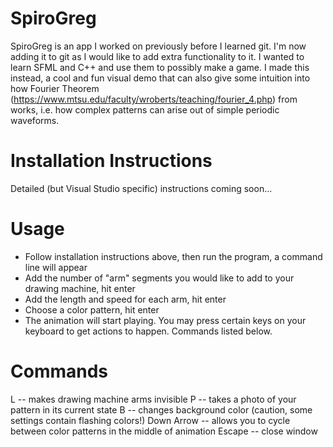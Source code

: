 # SpiroGreg
SpiroGreg is an app I worked on previously before I learned git. I'm now adding it to git as I would like to add extra functionality to it. I wanted to learn SFML and C++ and use them to possibly make a game. I made this instead, a cool and fun visual demo that can also give some intuition into how Fourier Theorem (https://www.mtsu.edu/faculty/wroberts/teaching/fourier_4.php) from works, i.e. how complex patterns can arise out of simple periodic waveforms. 

# Installation Instructions
Detailed (but Visual Studio specific) instructions coming soon... 

# Usage
- Follow installation instructions above, then run the program, a command line will appear
- Add the number of "arm" segments you would like to add to your drawing machine, hit enter
- Add the length and speed for each arm, hit enter
- Choose a color pattern, hit enter
- The animation will start playing. You may press certain keys on your keyboard to get actions to happen. Commands listed below.

# Commands
L -- makes drawing machine arms invisible
P -- takes a photo of your pattern in its current state
B -- changes background color (caution, some settings contain flashing colors!)
Down Arrow -- allows you to cycle between color patterns in the middle of animation
Escape -- close window
